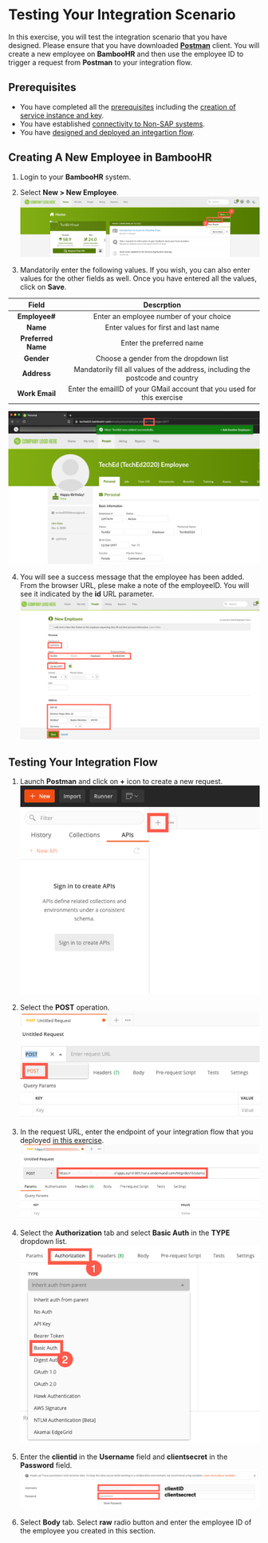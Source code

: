 # Testing Your Integration Scenario

In this exercise, you will test the integration scenario that you have designed. Please ensure that you have downloaded [**Postman**](https://www.postman.com/downloads/) client. You will create a new employee on **BambooHR** and then use the employee ID to trigger a request from **Postman** to your integration flow.

## Prerequisites 
- You have completed all the [prerequisites](/exercises/Prerequisites/Prerequisites_for_DEV165.md) including the [creation of service instance and key](/exercises/create-service-instance-key.md). 
- You have established [connectivity to Non-SAP systems](/exercises/Ex-1.Setting_Up_Connectivty_to_Non_SAP_Systems/Ex-1.Setting_Up_Connectivty_to_Non_SAP_Systems.md).
- You have [designed and deployed an integartion flow](/exercises/Ex-2.Design_Your_Integration_Flow/Ex-2.Design_Your_IFlow.md). 

## Creating A New Employee in BambooHR

1. Login to your **BambooHR** system. 

2. Select **New > New Employee**.
![Create Bamboo Employee 1](/exercises/Images/Create-Test-Bamboo-Employee/create-bamboo-emp-1.png)

3. Mandatorily enter the following values. If you wish, you can also enter values for the other fields as well. Once you have entered all the values, click on **Save**.

|Field|Descrption|
|:---:|:----:|
|**Employee#**|Enter an employee number of your choice|
|**Name**|Enter values for first and last name|
|**Preferred Name**|Enter the preferred name|
|**Gender**|Choose a gender from the dropdown list|
|**Address**|Mandatorily fill all values of the address, including the postcode and country|
|**Work Email**|Enter the emailID of your GMail account that you used for this exercise|

![Create Bamboo Employee 2](/exercises/Images/Create-Test-Bamboo-Employee/create-bamboo-emp-2.png)

4. You will see a success message that the employee has been added. From the browser URL, plese make a note of the employeeID. You will see it indicated by the **id** URL parameter. 
![Create Bamboo Employee 3](/exercises/Images/Create-Test-Bamboo-Employee/create-bamboo-emp-3.png)

## Testing Your Integration Flow

1. Launch **Postman** and click on **+** icon to create a new request.
![Test iflow 1](/exercises/Images/Test-Scenario-Using-Postman/postman-1.png)

2. Select the **POST** operation.
![Test iflow 2](/exercises/Images/Test-Scenario-Using-Postman/postman-2.png)

3. In the request URL, enter the endpoint of your integration flow that you deployed [in this exercise](/exercises/Ex-2.Design_Your_IFlow.md).
![Test iflow 3](/exercises/Images/Test-Scenario-Using-Postman/postman-3.png)

4. Select the **Authorization** tab and select **Basic Auth** in the **TYPE** dropdown list. 
![Test iflow 4](/exercises/Images/Test-Scenario-Using-Postman/postman-4.png)

5. Enter the **clientid** in the **Username** field and **clientsecret** in the **Password** field.
![Test iflow 5](/exercises/Images/Test-Scenario-Using-Postman/postman-5.png)

6. Select **Body** tab. Select **raw** radio button and enter the employee ID of the employee you created in this section. 

